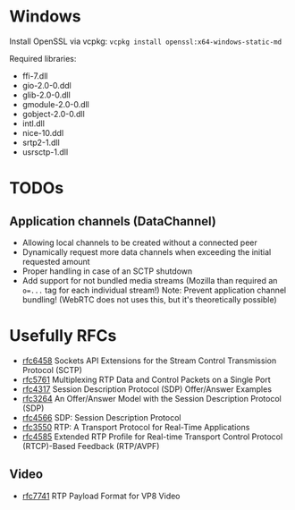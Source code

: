 # Windows
Install OpenSSL via vcpkg: `vcpkg install openssl:x64-windows-static-md`

Required libraries:
- ffi-7.dll
- gio-2.0-0.ddl
- glib-2.0-0.dll
- gmodule-2.0-0.dll
- gobject-2.0-0.dll
- intl.dll
- nice-10.ddl
- srtp2-1.dll
- usrsctp-1.dll

# TODOs
## Application channels (DataChannel)  
- Allowing local channels to be created without a connected peer
- Dynamically request more data channels when exceeding the initial requested amount
- Proper handling in case of an SCTP shutdown
- Add support for not bundled media streams (Mozilla than required an `o=...` tag for each individual stream!)
  Note: Prevent application channel bundling! (WebRTC does not uses this, but it's theoretically possible)
  
  
# Usefully RFCs
- [rfc6458](https://tools.ietf.org/html/rfc6458) Sockets API Extensions for the Stream Control Transmission Protocol (SCTP)
- [rfc5761](https://tools.ietf.org/html/rfc5761) Multiplexing RTP Data and Control Packets on a Single Port
- [rfc4317](https://tools.ietf.org/html/rfc4317) Session Description Protocol (SDP) Offer/Answer Examples
- [rfc3264](https://tools.ietf.org/html/rfc3264) An Offer/Answer Model with the Session Description Protocol (SDP)
- [rfc4566](https://tools.ietf.org/html/rfc4566) SDP: Session Description Protocol
- [rfc3550](https://tools.ietf.org/html/rfc3550) RTP: A Transport Protocol for Real-Time Applications
- [rfc4585](https://tools.ietf.org/html/rfc4585) Extended RTP Profile for Real-time Transport Control Protocol (RTCP)-Based Feedback (RTP/AVPF)

## Video
- [rfc7741](https://tools.ietf.org/html/rfc7741) RTP Payload Format for VP8 Video